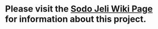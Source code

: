 # Please visit the <a href="https://github.com/jmccoy11/sodojeli/wiki">Sodo Jeli Wiki Page</a> for information about this project.
